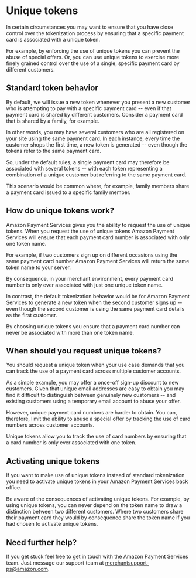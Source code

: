 Unique tokens
=============

In certain circumstances you may want to ensure that you have close
control over the tokenization process by ensuring that a specific
payment card is associated with a unique token.

For example, by enforcing the use of unique tokens you can prevent the
abuse of special offers. Or, you can use unique tokens to exercise more
finely grained control over the use of a single, specific payment card
by different customers.

Standard token behavior
-----------------------

By default, we will issue a new token whenever you present a new
customer who is attempting to pay with a specific payment card -- even
if that payment card is shared by different customers. Consider a
payment card that is shared by a family, for example.

In other words, you may have several customers who are all registered on
your site using the same payment card. In each instance, every time the
customer shops the first time, a new token is generated -- even though
the tokens refer to the same payment card.

So, under the default rules, a single payment card may therefore be
associated with several tokens -- with each token representing a
combination of a unique customer but referring to the same payment card.

This scenario would be common where, for example, family members share a
payment card issued to a specific family member.

How do unique tokens work?
--------------------------

Amazon Payment Services gives you the ability to request the use of
unique tokens. When you request the use of unique tokens Amazon Payment
Services will ensure that each payment card number is associated with
only one token name.

For example, if two customers sign up on different occasions using the
same payment card number Amazon Payment Services will return the same
token name to your server.

By consequence, in your merchant environment, every payment card number
is only ever associated with just one unique token name.

In contrast, the default tokenization behavior would be for Amazon
Payment Services to generate a new token when the second customer signs
up -- even though the second customer is using the same payment card
details as the first customer.

By choosing unique tokens you ensure that a payment card number can
never be associated with more than one token name.

When should you request unique tokens?
--------------------------------------

You should request a unique token when your use case demands that you
can track the use of a payment card across multiple customer accounts.

As a simple example, you may offer a once-off sign-up discount to new
customers. Given that unique email addresses are easy to obtain you may
find it difficult to distinguish between genuinely new customers -- and
existing customers using a temporary email account to abuse your offer.

However, unique payment card numbers are harder to obtain. You can,
therefore, limit the ability to abuse a special offer by tracking the
use of card numbers across customer accounts.

Unique tokens allow you to track the use of card numbers by ensuring
that a card number is only ever associated with one token.

Activating unique tokens
------------------------

If you want to make use of unique tokens instead of standard
tokenization you need to activate unique tokens in your Amazon Payment
Services back office.

Be aware of the consequences of activating unique tokens. For example,
by using unique tokens, you can never depend on the token name to draw a
distinction between two different customers. Where two customers share
their payment card they would by consequence share the token name if you
had chosen to activate unique tokens.

Need further help?
------------------

If you get stuck feel free to get in touch with the Amazon Payment
Services team. Just message our support team at <merchantsupport-ps@amazon.com>.
